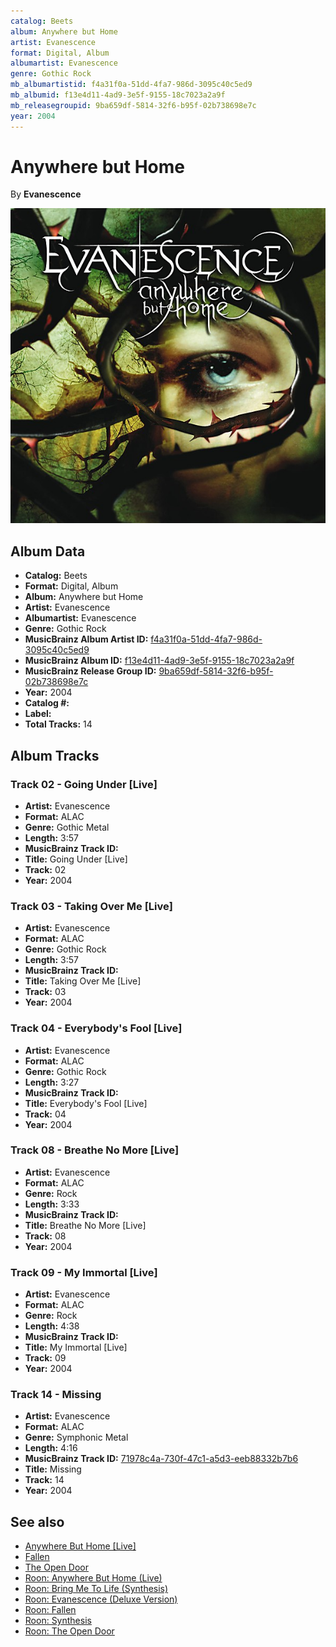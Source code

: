 ```yaml
---
catalog: Beets
album: Anywhere but Home
artist: Evanescence
format: Digital, Album
albumartist: Evanescence
genre: Gothic Rock
mb_albumartistid: f4a31f0a-51dd-4fa7-986d-3095c40c5ed9
mb_albumid: f13e4d11-4ad9-3e5f-9155-18c7023a2a9f
mb_releasegroupid: 9ba659df-5814-32f6-b95f-02b738698e7c
year: 2004
---
```


# Anywhere but Home

By **Evanescence**

![](../../assets/beetscovers/Evanescence-Anywhere_but_Home.jpg)

## Album Data

- **Catalog:** Beets
- **Format:** Digital, Album
- **Album:** Anywhere but Home
- **Artist:** Evanescence
- **Albumartist:** Evanescence
- **Genre:** Gothic Rock
- **MusicBrainz Album Artist ID:** [f4a31f0a-51dd-4fa7-986d-3095c40c5ed9](https://musicbrainz.org/artist/f4a31f0a-51dd-4fa7-986d-3095c40c5ed9)
- **MusicBrainz Album ID:** [f13e4d11-4ad9-3e5f-9155-18c7023a2a9f](https://musicbrainz.org/release/f13e4d11-4ad9-3e5f-9155-18c7023a2a9f)
- **MusicBrainz Release Group ID:** [9ba659df-5814-32f6-b95f-02b738698e7c](https://musicbrainz.org/release-group/9ba659df-5814-32f6-b95f-02b738698e7c)
- **Year:** 2004
- **Catalog #:** 
- **Label:** 
- **Total Tracks:** 14

## Album Tracks

### Track 02 - Going Under [Live]

- **Artist:** Evanescence
- **Format:** ALAC
- **Genre:** Gothic Metal
- **Length:** 3:57
- **MusicBrainz Track ID:** [](https://musicbrainz.org/recording/)
- **Title:** Going Under [Live]
- **Track:** 02
- **Year:** 2004

### Track 03 - Taking Over Me [Live]

- **Artist:** Evanescence
- **Format:** ALAC
- **Genre:** Gothic Rock
- **Length:** 3:57
- **MusicBrainz Track ID:** [](https://musicbrainz.org/recording/)
- **Title:** Taking Over Me [Live]
- **Track:** 03
- **Year:** 2004

### Track 04 - Everybody's Fool [Live]

- **Artist:** Evanescence
- **Format:** ALAC
- **Genre:** Gothic Rock
- **Length:** 3:27
- **MusicBrainz Track ID:** [](https://musicbrainz.org/recording/)
- **Title:** Everybody's Fool [Live]
- **Track:** 04
- **Year:** 2004

### Track 08 - Breathe No More [Live]

- **Artist:** Evanescence
- **Format:** ALAC
- **Genre:** Rock
- **Length:** 3:33
- **MusicBrainz Track ID:** [](https://musicbrainz.org/recording/)
- **Title:** Breathe No More [Live]
- **Track:** 08
- **Year:** 2004

### Track 09 - My Immortal [Live]

- **Artist:** Evanescence
- **Format:** ALAC
- **Genre:** Rock
- **Length:** 4:38
- **MusicBrainz Track ID:** [](https://musicbrainz.org/recording/)
- **Title:** My Immortal [Live]
- **Track:** 09
- **Year:** 2004

### Track 14 - Missing

- **Artist:** Evanescence
- **Format:** ALAC
- **Genre:** Symphonic Metal
- **Length:** 4:16
- **MusicBrainz Track ID:** [71978c4a-730f-47c1-a5d3-eeb88332b7b6](https://musicbrainz.org/recording/71978c4a-730f-47c1-a5d3-eeb88332b7b6)
- **Title:** Missing
- **Track:** 14
- **Year:** 2004


## See also

- [Anywhere But Home [Live]](Anywhere_But_Home_[Live].md)
- [Fallen](Fallen.md)
- [The Open Door](The_Open_Door.md)
- [Roon: Anywhere But Home (Live)](../../Roon/Evanescence/Anywhere_But_Home_Live.md)
- [Roon: Bring Me To Life (Synthesis)](../../Roon/Evanescence/Bring_Me_To_Life_Synthesis.md)
- [Roon: Evanescence (Deluxe Version)](../../Roon/Evanescence/Evanescence_Deluxe_Version.md)
- [Roon: Fallen](../../Roon/Evanescence/Fallen.md)
- [Roon: Synthesis](../../Roon/Evanescence/Synthesis.md)
- [Roon: The Open Door](../../Roon/Evanescence/The_Open_Door.md)
